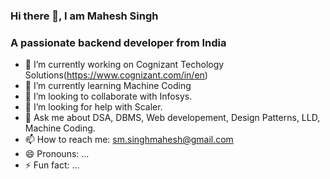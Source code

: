 ### Hi there 👋, I am Mahesh Singh
### A passionate backend developer from India

- 🔭 I’m currently working on Cognizant Techology Solutions(https://www.cognizant.com/in/en)
- 🌱 I’m currently learning Machine Coding
- 👯 I’m looking to collaborate with Infosys. 
- 🤔 I’m looking for help with Scaler.
- 💬 Ask me about DSA, DBMS, Web developement, Design Patterns, LLD, Machine Coding.
- 📫 How to reach me: sm.singhmahesh@gmail.com
- 😄 Pronouns: ...
- ⚡ Fun fact: ...
